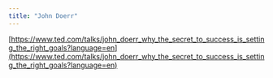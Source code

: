 ```yaml
---
title: "John Doerr"
---
```


[https://www.ted.com/talks/john_doerr_why_the_secret_to_success_is_setting_the_right_goals?language=en](https://www.ted.com/talks/john_doerr_why_the_secret_to_success_is_setting_the_right_goals?language=en)

